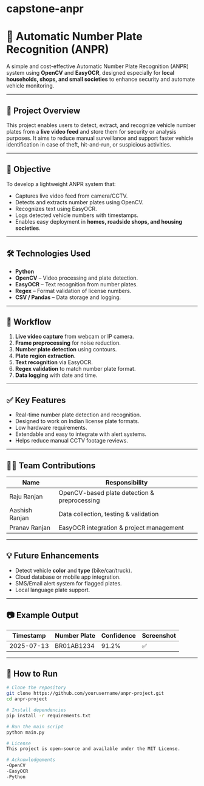 # capstone-anpr
# 🚗 Automatic Number Plate Recognition (ANPR)

A simple and cost-effective Automatic Number Plate Recognition (ANPR) system using **OpenCV** and **EasyOCR**, designed especially for **local households, shops, and small societies** to enhance security and automate vehicle monitoring.

---

## 📌 Project Overview

This project enables users to detect, extract, and recognize vehicle number plates from a **live video feed** and store them for security or analysis purposes. It aims to reduce manual surveillance and support faster vehicle identification in case of theft, hit-and-run, or suspicious activities.

---

## 🎯 Objective

To develop a lightweight ANPR system that:
- Captures live video feed from camera/CCTV.
- Detects and extracts number plates using OpenCV.
- Recognizes text using EasyOCR.
- Logs detected vehicle numbers with timestamps.
- Enables easy deployment in **homes, roadside shops, and housing societies**.

---

## 🛠️ Technologies Used

- **Python**
- **OpenCV** – Video processing and plate detection.
- **EasyOCR** – Text recognition from number plates.
- **Regex** – Format validation of license numbers.
- **CSV / Pandas** – Data storage and logging.

---

## 🔄 Workflow

1. **Live video capture** from webcam or IP camera.
2. **Frame preprocessing** for noise reduction.
3. **Number plate detection** using contours.
4. **Plate region extraction**.
5. **Text recognition** via EasyOCR.
6. **Regex validation** to match number plate format.
7. **Data logging** with date and time.

---

## ✅ Key Features

- Real-time number plate detection and recognition.
- Designed to work on Indian license plate formats.
- Low hardware requirements.
- Extendable and easy to integrate with alert systems.
- Helps reduce manual CCTV footage reviews.

---

## 👨‍💻 Team Contributions

| Name            | Responsibility                             |
|-----------------|---------------------------------------------|
| Raju Ranjan     | OpenCV-based plate detection & preprocessing |
| Aashish Ranjan  | Data collection, testing & validation       |
| Pranav Ranjan   | EasyOCR integration & project management    |

---

## 💡 Future Enhancements

- Detect vehicle **color** and **type** (bike/car/truck).
- Cloud database or mobile app integration.
- SMS/Email alert system for flagged plates.
- Local language plate support.

---

## 📷 Example Output

| Timestamp   | Number Plate | Confidence | Screenshot |
|-------------|--------------|------------|------------|
| 2025-07-13  | BR01AB1234   | 91.2%      | ✅         |

---

## 📂 How to Run

```bash
# Clone the repository
git clone https://github.com/yourusername/anpr-project.git
cd anpr-project

# Install dependencies
pip install -r requirements.txt

# Run the main script
python main.py

# License
This project is open-source and available under the MIT License.

# Acknowledgements
-OpenCV
-EasyOCR
-Python
